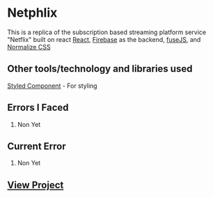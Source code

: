 # Netphlix

This is a replica of the subscription based streaming platform service "Netflix" built on react [React](https://),  [Firebase](https://) as the backend, [fuseJS](https://), and [Normalize CSS](https://)

## Other tools/technology and libraries used

 [Styled Component](https://styled-components.com/) - For styling

## Errors I Faced

  1. Non Yet

## Current Error
  
  1. Non Yet

## [View Project](https://netphlix.vercel.app/)
